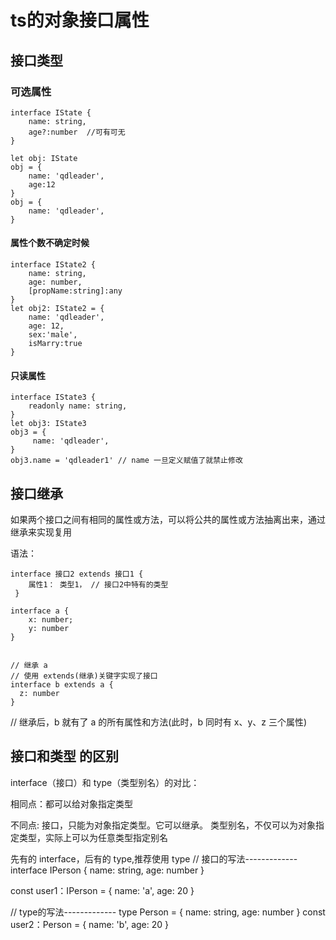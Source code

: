 # ts的对象接口属性


## 接口类型


### 可选属性
```
interface IState {
    name: string,
    age?:number  //可有可无
}

let obj: IState
obj = {
    name: 'qdleader',
    age:12
} 
obj = {
    name: 'qdleader',
} 
```

#### 属性个数不确定时候 
```
interface IState2 {
    name: string,
    age: number,
    [propName:string]:any
}
let obj2: IState2 = {
    name: 'qdleader',
    age: 12,
    sex:'male',
    isMarry:true
}
```

#### 只读属性
```
interface IState3 {
    readonly name: string,
}
let obj3: IState3
obj3 = {
     name: 'qdleader',
} 
obj3.name = 'qdleader1' // name 一旦定义赋值了就禁止修改

```


## 接口继承


如果两个接口之间有相同的属性或方法，可以将公共的属性或方法抽离出来，通过继承来实现复用

语法：

```
interface 接口2 extends 接口1 {
    属性1： 类型1， // 接口2中特有的类型 
 }
```

```
interface a { 
    x: number; 
    y: number 
}


// 继承 a
// 使用 extends(继承)关键字实现了接口
interface b extends a {
  z: number
}
```
// 继承后，b 就有了 a 的所有属性和方法(此时，b 同时有 x、y、z 三个属性)



## 接口和类型 的区别
interface（接口）和 type（类型别名）的对比：


相同点：都可以给对象指定类型

不同点:
接口，只能为对象指定类型。它可以继承。
类型别名，不仅可以为对象指定类型，实际上可以为任意类型指定别名



先有的 interface，后有的 type,推荐使用 type
// 接口的写法-------------
interface IPerson {
	name: string,
	age: number
}

const user1：IPerson = {
	name: 'a',
	age: 20
}

// type的写法-------------
type Person  = {
	name: string,
	age: number
}
const user2：Person = {
	name: 'b',
	age: 20
}




